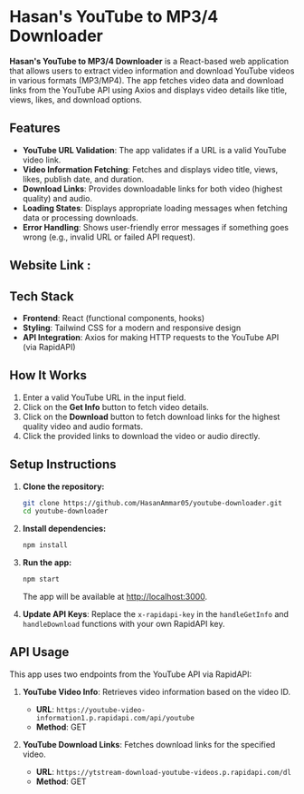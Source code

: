 # Hasan's YouTube to MP3/4 Downloader

**Hasan's YouTube to MP3/4 Downloader** is a React-based web application that allows users to extract video information and download YouTube videos in various formats (MP3/MP4). The app fetches video data and download links from the YouTube API using Axios and displays video details like title, views, likes, and download options.

## Features
- **YouTube URL Validation**: The app validates if a URL is a valid YouTube video link.
- **Video Information Fetching**: Fetches and displays video title, views, likes, publish date, and duration.
- **Download Links**: Provides downloadable links for both video (highest quality) and audio.
- **Loading States**: Displays appropriate loading messages when fetching data or processing downloads.
- **Error Handling**: Shows user-friendly error messages if something goes wrong (e.g., invalid URL or failed API request).

## Website Link : 


## Tech Stack
- **Frontend**: React (functional components, hooks)
- **Styling**: Tailwind CSS for a modern and responsive design
- **API Integration**: Axios for making HTTP requests to the YouTube API (via RapidAPI)

## How It Works
1. Enter a valid YouTube URL in the input field.
2. Click on the **Get Info** button to fetch video details.
3. Click on the **Download** button to fetch download links for the highest quality video and audio formats.
4. Click the provided links to download the video or audio directly.

## Setup Instructions

1. **Clone the repository:**
    ```bash
    git clone https://github.com/HasanAmmar05/youtube-downloader.git
    cd youtube-downloader
    ```

2. **Install dependencies:**
    ```bash
    npm install
    ```

3. **Run the app:**
    ```bash
    npm start
    ```
    The app will be available at [http://localhost:3000](http://localhost:3000).

4. **Update API Keys**: Replace the `x-rapidapi-key` in the `handleGetInfo` and `handleDownload` functions with your own RapidAPI key.

## API Usage

This app uses two endpoints from the YouTube API via RapidAPI:

1. **YouTube Video Info**: Retrieves video information based on the video ID.
    - **URL**: `https://youtube-video-information1.p.rapidapi.com/api/youtube`
    - **Method**: GET

2. **YouTube Download Links**: Fetches download links for the specified video.
    - **URL**: `https://ytstream-download-youtube-videos.p.rapidapi.com/dl`
    - **Method**: GET

